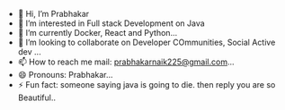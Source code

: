 - 👋 Hi, I’m Prabhakar
- 👀 I’m interested in Full stack Development on Java
- 🌱 I’m currently Docker, React and Python...
- 💞️ I’m looking to collaborate on Developer COmmunities, Social Active dev ...
- 📫 How to reach me mail: prabhakarnaik225@gmail.com...
- 😄 Pronouns: Prabhakar...
- ⚡ Fun fact: someone saying java is going to die. then reply you are so Beautiful..

<!---
Prabhakar-Naik/Prabhakar-Naik is a ✨ special ✨ repository because its `README.md` (this file) appears on your GitHub profile.
You can click the Preview link to take a look at your changes.
--->
